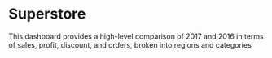 # Superstore
This dashboard provides a high-level comparison of 2017 and 2016 in terms of sales, profit, discount, and orders, broken into regions and categories
